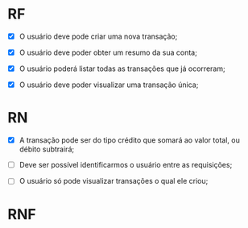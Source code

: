 # RF

- [x] O usuário deve pode criar uma nova transação;
- [x] O usuário deve poder obter um resumo da sua conta;
- [x] O usuário poderá listar todas as transações que já ocorreram;
- [x] O usuário deve poder visualizar uma transação única;



# RN

- [x] A transação pode ser do tipo crédito que somará ao valor total, ou débito
subtrairá;
- [ ] Deve ser possível identificarmos o usuário entre as requisições;
- [ ] O usuário só pode visualizar transações o qual ele criou;



# RNF